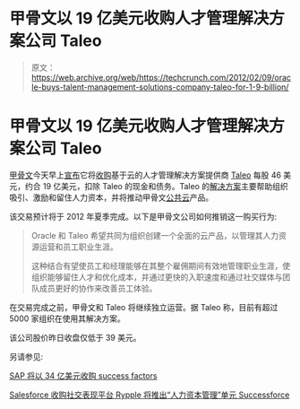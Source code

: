 # 甲骨文以 19 亿美元收购人才管理解决方案公司 Taleo

> 原文：<https://web.archive.org/web/https://techcrunch.com/2012/02/09/oracle-buys-talent-management-solutions-company-taleo-for-1-9-billion/>

# 甲骨文以 19 亿美元收购人才管理解决方案公司 Taleo

[甲骨文](https://web.archive.org/web/20230405192854/http://www.crunchbase.com/company/oracle)今天早上[宣布](https://web.archive.org/web/20230405192854/http://www.marketwire.com/press-release/oracle-buys-taleo-nasdaq-tleo-1617688.htm)它将[收购](https://web.archive.org/web/20230405192854/http://www.taleo.com/oracle)基于云的人才管理解决方案提供商 [Taleo](https://web.archive.org/web/20230405192854/http://www.crunchbase.com/company/taleo) 每股 46 美元，约合 19 亿美元，扣除 Taleo 的现金和债务。Taleo 的[解决方案](https://web.archive.org/web/20230405192854/http://www.taleo.com/solutions/talent-management)主要帮助组织吸引、激励和留住人力资本，并将推动甲骨文[公共云](https://web.archive.org/web/20230405192854/http://cloud.oracle.com/mycloud/f?p=service:home:0)产品。

该交易预计将于 2012 年夏季完成。以下是甲骨文公司如何推销这一购买行为:

> Oracle 和 Taleo 希望共同为组织创建一个全面的云产品，以管理其人力资源运营和员工职业生涯。
> 
> 这种结合有望使员工和经理能够在其整个雇佣期间有效地管理职业生涯，使组织能够留住人才和优化成本，并通过更快的入职速度和通过社交媒体与团队成员更好的协作来改善员工体验。

在交易完成之前，甲骨文和 Taleo 将继续独立运营。据 Taleo 称，目前有超过 5000 家组织在使用其解决方案。

该公司股价昨日收盘仅低于 39 美元。

另请参见:

[SAP 将以 34 亿美元收购 success factors](https://web.archive.org/web/20230405192854/https://techcrunch.com/2011/12/03/zzzzzzzzzzzzzzzzzzzzzzzzzzzzzzz/)

[Salesforce 收购社交表现平台 Rypple 将推出“人力资本管理”单元 Successforce](https://web.archive.org/web/20230405192854/https://techcrunch.com/2011/12/15/salesforce-acquires-social-performance-platform-rypple-will-launch-human-capital-management-unit-successforce/)
